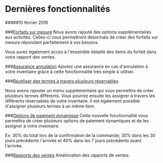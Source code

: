 # Dernières fonctionnalités 

#####10 février 2016

###[Forfaits sur mesure](forfaits.md)
Nous avons rajouté des options supplémentaires aux activités. Celles-ci vous permettront désormais de créer des forfaits sur mesure répondant parfaitement à vos besoins. 

Vous aurez également accès à l'ensemble détaillé des items du forfait dans votre rapport des ventes.

###[Assurance annulation](assurance_dannulation.md)
Ajoutez une assurance en cas d'annulation à votre inventaire grâce à cette fonctionnalité très simple à utiliser.

###[Réutiliser des termes à travers plusieurs réservables](termes_et_conditions.md)

Nous avons rajouter un menu supplémentaire qui vous permettra de créer plusieurs termes différents. Vous pourrez ensuite les assigner à travers les différents réservables de votre inventaire. Il est également possible d'assigner plusieurs termes à un même item.

###[Options de paiement dynamique](options_de_paiement.md)
Cette nouvelle fonctionnalité vous permettra de créer plusieurs options de paiement dynamiques et de les assigner à votre inventaire. 

Ex: 30% du total lors de la confirmation de la commande; 30% dans les 30 jours précédents l'arrivée et 40% dans les 7 jours précédents avant l'arrivée.

###[Rapports des ventes](comptabilite.md)
Amélioration des rapports de ventes.
